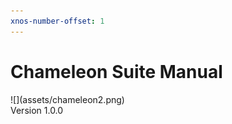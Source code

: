 ```yaml
---
xnos-number-offset: 1
---
```

<div class="cover">
  <h1 class="title">Chameleon Suite Manual</h1>
  <div class="image">![](assets/chameleon2.png)</div>
  <span class="version">Version 1.0.0</span>
</div>

<div class="pb"></div>
